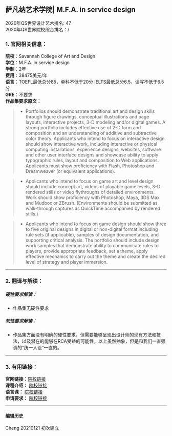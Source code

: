 ##  萨凡纳艺术学院| M.F.A. in service design 
2020年QS世界设计艺术排名: 47   
2020年QS世界院校综合排名：/

### 1. 官网相关信息：

**院校**：Savannah College of Art and Design  
**学位**：M.F.A. in service design  
**学制**：2年  
**费用**：38475美元/年  
**语言**：TOEFL最低总分85，单科不低于20分
         IELTS最低总分6.5，读写不低于6.5分  
**GRE**：不要求      
**作品集要求原文：**  
> - Portfolios should demonstrate traditional art and design skills through figure drawings, conceptual illustrations and page layouts, interactive projects, 3-D modeling and/or digital games. A strong portfolio includes effective use of 2-D form and composition and an understanding of additive and subtractive color theory. Applicants who intend to focus on interactive design should show interactive work, including interactive or physical computing installations, experience designs, websites, software and other user interface designs and showcase ability to apply typographic rules, layout and composition to Web applications. Applicants must show proficiency with Flash, Photoshop and Dreamweaver (or equivalent applications).

> - Applicants who intend to focus on game art and level design should include concept art, videos of playable game levels, 3-D rendered stills or video flythroughs of detailed environments. Work should show proficiency with Photoshop, Maya, 3DS Max and Mudbox or ZBrush. (Environments should be submitted as walk-through captures as QuickTime accompanied by rendered stills.)

> - Applicants who intend to focus on game design should show three to five original designs in digital or non-digital format including rule sets (if applicable), samples of design documentation, and supporting critical analysis. The portfolio should include design work samples that demonstrate ability to communicate rules to players, provide appropriate feedback, set a theme, apply effective mechanics to carry out the theme and create the desired level of strategy and player immersion.

---


### 2. 翻译与解读：

##### 硬性要求解读：
- 作品集无硬性要求  


##### 软性要求解读：
- 作品集方面没有明确的硬性要求，但需要能够呈现出设计师的现有方法和技法，以及潜在的能够在RCA受益的可能性，以上虽然抽象，但是和我们一直强调的“统一人设”一直的。

---

### 3. 有用链接：

**官网链接：**[院校链接](https://www.scad.edu/academics/programs/service-design/degrees/mfa)  
**课程介绍：** [院校链接](https://www.scad.edu/academics/programs/service-design/degrees/mfa)  
**语言课：** [院校链接](https://www.scad.edu/admission/admission-information/evidence-english-proficiency-students-whose-first-language-not-english)  
**申请要求：** [院校链接](https://www.scad.edu/admission/admission-information)  


---


#### 编辑历史


Cheng 20210121 初次建立  

